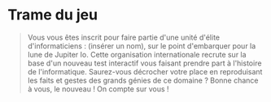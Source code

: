 # Trame du jeu

> Vous vous êtes inscrit pour faire partie d'une unité d'élite d'informaticiens : (insérer un nom), sur le point d'embarquer pour la lune de Jupiter Io. Cette organisation internationale recrute sur la base d'un nouveau test interactif vous faisant prendre part à l'histoire de l'informatique. Saurez-vous décrocher votre place en reproduisant les faits et gestes des grands génies de ce domaine ? Bonne chance à vous, le nouveau ! On compte sur vous !